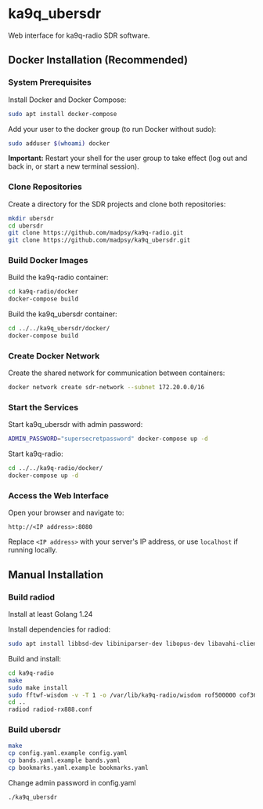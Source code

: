 # ka9q_ubersdr

Web interface for ka9q-radio SDR software.

## Docker Installation (Recommended)

### System Prerequisites

Install Docker and Docker Compose:
```bash
sudo apt install docker-compose
```

Add your user to the docker group (to run Docker without sudo):
```bash
sudo adduser $(whoami) docker
```

**Important:** Restart your shell for the user group to take effect (log out and back in, or start a new terminal session).

### Clone Repositories

Create a directory for the SDR projects and clone both repositories:
```bash
mkdir ubersdr
cd ubersdr
git clone https://github.com/madpsy/ka9q-radio.git
git clone https://github.com/madpsy/ka9q_ubersdr.git
```

### Build Docker Images

Build the ka9q-radio container:
```bash
cd ka9q-radio/docker
docker-compose build
```

Build the ka9q_ubersdr container:
```bash
cd ../../ka9q_ubersdr/docker/
docker-compose build
```

### Create Docker Network

Create the shared network for communication between containers:
```bash
docker network create sdr-network --subnet 172.20.0.0/16
```

### Start the Services

Start ka9q_ubersdr with admin password:
```bash
ADMIN_PASSWORD="supersecretpassword" docker-compose up -d
```

Start ka9q-radio:
```bash
cd ../../ka9q-radio/docker/
docker-compose up -d
```

### Access the Web Interface

Open your browser and navigate to:
```
http://<IP address>:8080
```

Replace `<IP address>` with your server's IP address, or use `localhost` if running locally.

## Manual Installation

### Build radiod

Install at least Golang 1.24

Install dependencies for radiod:

```bash
sudo apt install libbsd-dev libiniparser-dev libopus-dev libavahi-client-dev libavahi-common-dev libavahi-client-dev libavahi-common-dev libncurses5-dev libncursesw5-dev libportaudio2 portaudio19-dev libsamplerate0 libsamplerate0-dev libogg-dev libvorbis-dev libogg-dev libvorbis-dev libairspyhf-dev libairspy-dev librtlsdr-dev libfftw3-dev uuid-dev avahi-utils
```

Build and install:
```bash
cd ka9q-radio
make
sudo make install
sudo fftwf-wisdom -v -T 1 -o /var/lib/ka9q-radio/wisdom rof500000 cof36480 cob1920 cob1200 cob960 cob800 cob600 cob480 cob320 cob300 cob200 cob160
cd ..
radiod radiod-rx888.conf
```

### Build ubersdr

```bash
make
cp config.yaml.example config.yaml
cp bands.yaml.example bands.yaml
cp bookmarks.yaml.example bookmarks.yaml
```

Change admin password in config.yaml

```bash
./ka9q_ubersdr
